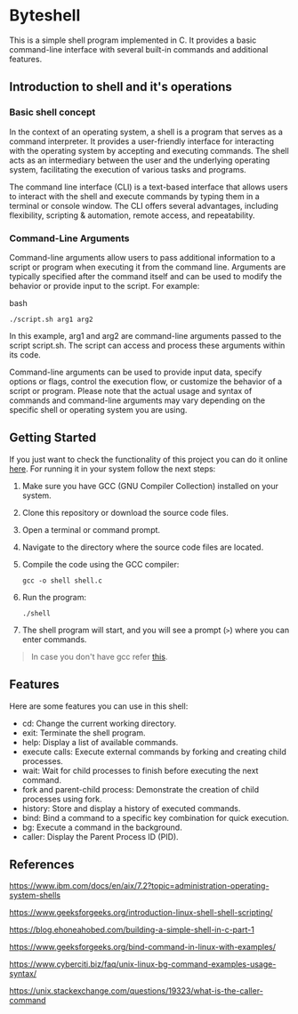# Byteshell

This is a simple shell program implemented in C. It provides a basic command-line interface with several built-in commands and additional features.

## Introduction to shell and it's operations

### Basic shell concept

In the context of an operating system, a shell is a program that serves as a command interpreter. It provides a user-friendly interface for interacting with the operating system by accepting and executing commands. The shell acts as an intermediary between the user and the underlying operating system, facilitating the execution of various tasks and programs.

The command line interface (CLI) is a text-based interface that allows users to interact with the shell and execute commands by typing them in a terminal or console window. The CLI offers several advantages, including flexibility, scripting & automation, remote access, and repeatability.

### Command-Line Arguments
Command-line arguments allow users to pass additional information to a script or program when executing it from the command line. Arguments are typically specified after the command itself and can be used to modify the behavior or provide input to the script. For example:

bash
```
./script.sh arg1 arg2
```
In this example, arg1 and arg2 are command-line arguments passed to the script script.sh. The script can access and process these arguments within its code.

Command-line arguments can be used to provide input data, specify options or flags, control the execution flow, or customize the behavior of a script or program.
Please note that the actual usage and syntax of commands and command-line arguments may vary depending on the specific shell or operating system you are using.

## Getting Started

If you just want to check the functionality of this project you can do it online [here](https://www.programiz.com/c-programming/online-compiler/). For running it in your system follow the next steps:

1. Make sure you have GCC (GNU Compiler Collection) installed on your system.

2. Clone this repository or download the source code files.

3. Open a terminal or command prompt.

4. Navigate to the directory where the source code files are located.

5. Compile the code using the GCC compiler:

   ```
   gcc -o shell shell.c
   ```

6. Run the program:

   ```
   ./shell
   ```

7. The shell program will start, and you will see a prompt (`>`) where you can enter commands.

> In case you don't have gcc refer [this](https://gist.github.com/alandsilva26/53cd2fecf253554c2f671766d3df5d66).

## Features
Here are some features you can use in this shell:
- cd: Change the current working directory.
- exit: Terminate the shell program.
- help: Display a list of available commands.
- execute calls: Execute external commands by forking and creating child processes.
- wait: Wait for child processes to finish before executing the next command.
- fork and parent-child process: Demonstrate the creation of child processes using fork.
- history: Store and display a history of executed commands.
- bind: Bind a command to a specific key combination for quick execution.
- bg: Execute a command in the background.
- caller: Display the Parent Process ID (PID).

## References

https://www.ibm.com/docs/en/aix/7.2?topic=administration-operating-system-shells

https://www.geeksforgeeks.org/introduction-linux-shell-shell-scripting/

https://blog.ehoneahobed.com/building-a-simple-shell-in-c-part-1

https://www.geeksforgeeks.org/bind-command-in-linux-with-examples/

https://www.cyberciti.biz/faq/unix-linux-bg-command-examples-usage-syntax/

https://unix.stackexchange.com/questions/19323/what-is-the-caller-command
